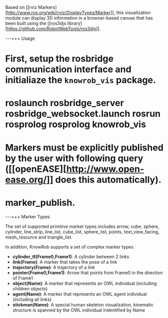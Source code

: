 Based on [[rviz Markers][http://www.ros.org/wiki/rviz/DisplayTypes/Marker]], this visualization module can display 3D information in a browser-based canvas that has been built using the [[ros3djs library][https://github.com/RobotWebTools/ros3djs]].

---+++ Usage

First, setup the rosbridge communication interface and initialiaze the `knowrob_vis` package.
==
roslaunch rosbridge_server rosbridge_websocket.launch
rosrun rosprolog  rosprolog knowrob_vis
==
  
Markers must be explicitly published by the user with following query ([[openEASE][http://www.open-ease.org/]] does this automatically).
==
marker_publish.
==

---+++ Marker Types

The set of supported primitive marker types includes
arrow, cube, sphere, cylinder, line_strip,
line_list, cube_list, sphere_list, points, text_view_facing,
mesh_resource and triangle_list.

In addition, KnowRob supports a set of complex marker types.
  * **cylinder_tf(Frame0,Frame1)**: A cylinder between 2 links
  * **link(Frame)**: A marker that takes the pose of a link
  * **trajectory(Frame)**: A trajectory of a link
  * **pointer(Frame0,Frame1)**: Arrow that points from Frame0 in the direction of Frame1
  * **object(Name)**: A marker that represents an OWL individual (including children objects)
  * **agent(Name)**: A marker that represents an OWL agent individual (including all links)
  * **stickman(Name)**: A special human skeleton visualization, kinematic structure is spanned by the OWL individual indentified by Name
  